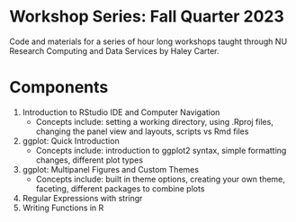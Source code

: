 # Workshop Series: Fall Quarter 2023
 Code and materials for a series of hour long workshops taught through NU Research Computing and Data Services by Haley Carter.


# Components
1. Introduction to RStudio IDE and Computer Navigation
	* Concepts include: setting a working directory, using .Rproj files, changing the panel view and layouts, scripts vs Rmd files
2. ggplot: Quick Introduction
	* Concepts include: introduction to ggplot2 syntax, simple formatting changes, different plot types
3. ggplot: Multipanel Figures and Custom Themes
	* Concepts include: built in theme options, creating your own theme, faceting, different packages to combine plots
4. Regular Expressions with stringr
5. Writing Functions in R



